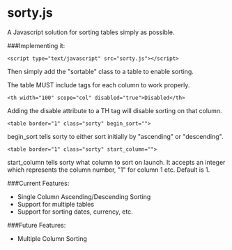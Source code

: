 sorty.js
========

A Javascript solution for sorting tables simply as possible.

###Implementing it:

`<script type="text/javascript" src="sorty.js"></script>`


Then simply add the "sortable" class to a table to enable sorting.


The table MUST include <th> tags for each column to work properly.

`<th width="100" scope="col" disabled="true">Disabled</th>`


Adding the disable attribute to a TH tag will disable sorting on that column.


`<table border="1" class="sorty" begin_sort="">`


begin_sort tells sorty to either sort initially by "ascending" or "descending".


`<table border="1" class="sorty" start_column="">`


start_column tells sorty what column to sort on launch. It accepts an integer which represents the column number, "1" for column 1 etc. Default is 1.


###Current Features:

*	Single Column Ascending/Descending Sorting
*	Support for multiple tables
*	Support for sorting dates, currency, etc.


###Future Features:


*	Multiple Column Sorting


